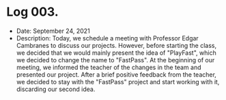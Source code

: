 # Log 003.
- Date: September 24, 2021
- Description: Today, we schedule a meeting with Professor Edgar Cambranes to discuss our projects. However, before starting the class, we decided that we would mainly present the idea of "PlayFast", which we decided to change the name to "FastPass". At the beginning of our meeting, we informed the teacher of the changes in the team and presented our project. After a brief positive feedback from the teacher, we decided to stay with the "FastPass" project and start working with it, discarding our second idea.
